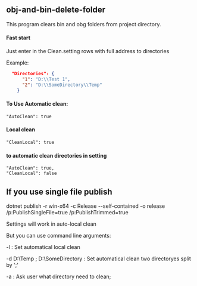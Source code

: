 ## obj-and-bin-delete-folder
This program clears bin and obg folders from project directory.

#### Fast start
Just enter in the Clean.setting rows with full address to directories

Example: 
```json  
  "Directories": {
      "1": "D:\\Test 1",
      "2": "D:\\SomeDirectory\\Temp"
    }
```

#### To Use Automatic clean:
    "AutoClean": true

#### Local clean
    "CleanLocal": true
#### to automatic clean directories in setting
    "AutoClean": true,
    "CleanLocal": false

## If you use single file publish

dotnet publish -r win-x64 -c Release --self-contained -o release /p:PublishSingleFile=true /p:PublishTrimmed=true

Settings will work in auto-local clean

But you can use command line arguments:

-l : Set automatical local clean

-d D:\Temp ; D:\SomeDirectory  : Set automatical clean two directoryes split by ';'

-a : Ask user what directory need to clean;
